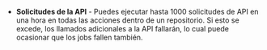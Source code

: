 - **Solicitudes de la API** - Puedes ejecutar hasta 1000 solicitudes de API en una hora en todas las acciones dentro de un repositorio. Si esto se excede, los llamados adicionales a la API fallarán, lo cual puede ocasionar que los jobs fallen también.
